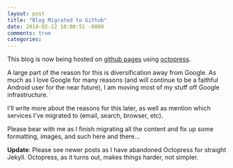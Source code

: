 ```yaml
---
layout: post
title: "Blog Migrated to Github"
date: 2014-02-22 10:00:51 -0800
comments: true
categories: 
---
```


This blog is now being hosted on [github pages](http://pages.github.com) using
[octopress](http://octopress.org).

A large part of the reason for this is diversification away from Google. As
much as I love Google for many reasons (and will continue to be a faithful
Android user for the near future), I am moving most of my stuff off Google
infrastructure.

I'll write more about the reasons for this later, as well as mention which
services I've migrated to (email, search, browser, etc).

Please bear with me as I finish migrating all the content and fix up some formatting, images, and such here and there...

**Update**: Please see newer posts as I have abandoned Octopress for straight
Jekyll. Octopress, as it turns out, makes things harder, not simpler.
